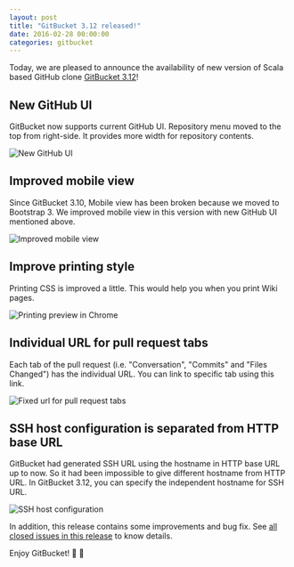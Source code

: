 ```yaml
---
layout: post
title: "GitBucket 3.12 released!"
date: 2016-02-28 00:00:00
categories: gitbucket
---
```


Today, we are pleased to announce the availability of new version of Scala based GitHub clone [GitBucket 3.12](https://github.com/gitbucket/gitbucket/releases/tag/3.12)!

## New GitHub UI

GitBucket now supports current GitHub UI. Repository menu moved to the top from right-side. It provides more width for repository contents.

![New GitHub UI]({{site.baseurl}}/images/gitbucket-3.12/new-github-ui.png)

## Improved mobile view

Since GitBucket 3.10, Mobile view has been broken because we moved to Bootstrap 3. We improved mobile view in this version with new GitHub UI mentioned above.

![Improved mobile view]({{site.baseurl}}/images/gitbucket-3.12/mobile-view.png)

## Improve printing style

Printing CSS is improved a little. This would help you when you print Wiki pages.

![Printing preview in Chrome]({{site.baseurl}}/images/gitbucket-3.12/print-preview.png)

## Individual URL for pull request tabs

Each tab of the pull request (i.e. "Conversation", "Commits" and "Files Changed") has the individual URL. You can link to specific tab using this link.

![Fixed url for pull request tabs]({{site.baseurl}}/images/gitbucket-3.12/url-for-pull-request-tabs.png)

## SSH host configuration is separated from HTTP base URL

GitBucket had generated SSH URL using the hostname in HTTP base URL up to now. So it had been impossible to give different hostname from HTTP URL. In GitBucket 3.12, you can specify the independent hostname for SSH URL.

![SSH host configuration]({{site.baseurl}}/images/gitbucket-3.12/ssh-host-configuration.png)

In addition, this release contains some improvements and bug fix. See [all closed issues in this release](https://github.com/gitbucket/gitbucket/issues?q=is%3Aclosed+milestone%3A3.12) to know details.

Enjoy GitBucket!


